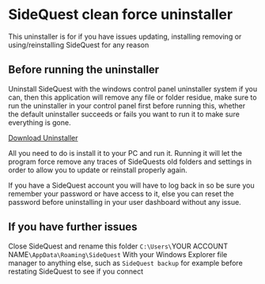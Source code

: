 # SideQuest clean force uninstaller

This uninstaller is for if you have issues updating, installing removing or using/reinstalling SideQuest for any reason

## Before running the uninstaller
Uninstall SideQuest with the windows control panel uninstaller system if you can, then this application will remove any file or folder residue, make sure to run the uninstaller in your control panel first before running this, whether the default uninstaller succeeds or fails you want to run it to make sure everything is gone.

[Download Uninstaller](https://drive.google.com/open?id=1Nw3UIa0p0SJ1w7-FBLL7hr57jnIj6MQS)

All you need to do is install it to your PC and run it.
Running it will let the program force remove any traces of SideQuests old folders and settings in order to allow you to update or reinstall properly again.

If you have a SideQuest account you will have to log back in so be sure you remember your password or have access to it, else you can reset the password before uninstalling in your user dashboard without any issue.

## If you have further issues

Close SideQuest and rename this folder
`C:\Users\`YOUR ACCOUNT NAME`\AppData\Roaming\SideQuest`
With your Windows Explorer file manager to anything else, such as `SideQuest backup` for example
before restating SideQuest to see if you connect